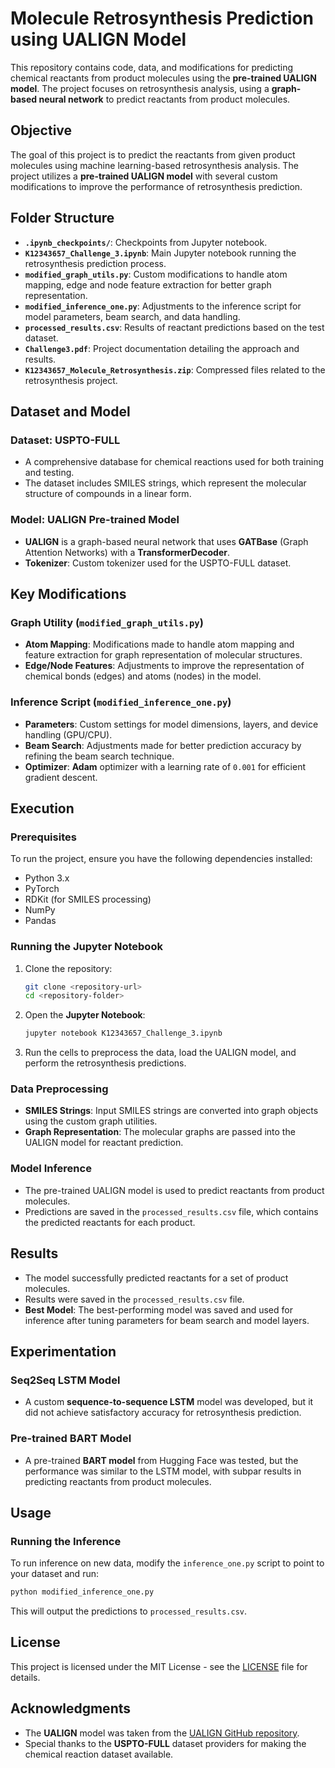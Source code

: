 # Molecule Retrosynthesis Prediction using UALIGN Model

This repository contains code, data, and modifications for predicting chemical reactants from product molecules using the **pre-trained UALIGN model**. The project focuses on retrosynthesis analysis, using a **graph-based neural network** to predict reactants from product molecules.

## Objective

The goal of this project is to predict the reactants from given product molecules using machine learning-based retrosynthesis analysis. The project utilizes a **pre-trained UALIGN model** with several custom modifications to improve the performance of retrosynthesis prediction.

## Folder Structure

- **`.ipynb_checkpoints/`**: Checkpoints from Jupyter notebook.
- **`K12343657_Challenge_3.ipynb`**: Main Jupyter notebook running the retrosynthesis prediction process.
- **`modified_graph_utils.py`**: Custom modifications to handle atom mapping, edge and node feature extraction for better graph representation.
- **`modified_inference_one.py`**: Adjustments to the inference script for model parameters, beam search, and data handling.
- **`processed_results.csv`**: Results of reactant predictions based on the test dataset.
- **`Challenge3.pdf`**: Project documentation detailing the approach and results.
- **`K12343657_Molecule_Retrosynthesis.zip`**: Compressed files related to the retrosynthesis project.

## Dataset and Model

### Dataset: USPTO-FULL
- A comprehensive database for chemical reactions used for both training and testing.
- The dataset includes SMILES strings, which represent the molecular structure of compounds in a linear form.

### Model: UALIGN Pre-trained Model
- **UALIGN** is a graph-based neural network that uses **GATBase** (Graph Attention Networks) with a **TransformerDecoder**.
- **Tokenizer**: Custom tokenizer used for the USPTO-FULL dataset.
  
## Key Modifications

### Graph Utility (`modified_graph_utils.py`)
- **Atom Mapping**: Modifications made to handle atom mapping and feature extraction for graph representation of molecular structures.
- **Edge/Node Features**: Adjustments to improve the representation of chemical bonds (edges) and atoms (nodes) in the model.

### Inference Script (`modified_inference_one.py`)
- **Parameters**: Custom settings for model dimensions, layers, and device handling (GPU/CPU).
- **Beam Search**: Adjustments made for better prediction accuracy by refining the beam search technique.
- **Optimizer**: **Adam** optimizer with a learning rate of `0.001` for efficient gradient descent.
  
## Execution

### Prerequisites

To run the project, ensure you have the following dependencies installed:

- Python 3.x
- PyTorch
- RDKit (for SMILES processing)
- NumPy
- Pandas

### Running the Jupyter Notebook

1. Clone the repository:
   ```bash
   git clone <repository-url>
   cd <repository-folder>
   ```

2. Open the **Jupyter Notebook**:
   ```bash
   jupyter notebook K12343657_Challenge_3.ipynb
   ```

3. Run the cells to preprocess the data, load the UALIGN model, and perform the retrosynthesis predictions.

### Data Preprocessing

- **SMILES Strings**: Input SMILES strings are converted into graph objects using the custom graph utilities.
- **Graph Representation**: The molecular graphs are passed into the UALIGN model for reactant prediction.

### Model Inference

- The pre-trained UALIGN model is used to predict reactants from product molecules.
- Predictions are saved in the `processed_results.csv` file, which contains the predicted reactants for each product.

## Results

- The model successfully predicted reactants for a set of product molecules.
- Results were saved in the `processed_results.csv` file.
- **Best Model**: The best-performing model was saved and used for inference after tuning parameters for beam search and model layers.

## Experimentation

### Seq2Seq LSTM Model
- A custom **sequence-to-sequence LSTM** model was developed, but it did not achieve satisfactory accuracy for retrosynthesis prediction.

### Pre-trained BART Model
- A pre-trained **BART model** from Hugging Face was tested, but the performance was similar to the LSTM model, with subpar results in predicting reactants from product molecules.

## Usage

### Running the Inference

To run inference on new data, modify the `inference_one.py` script to point to your dataset and run:
```bash
python modified_inference_one.py
```

This will output the predictions to `processed_results.csv`.

## License

This project is licensed under the MIT License - see the [LICENSE](LICENSE) file for details.

## Acknowledgments

- The **UALIGN** model was taken from the [UALIGN GitHub repository](https://github.com/zengkaipeng/UAlign).
- Special thanks to the **USPTO-FULL** dataset providers for making the chemical reaction dataset available.
